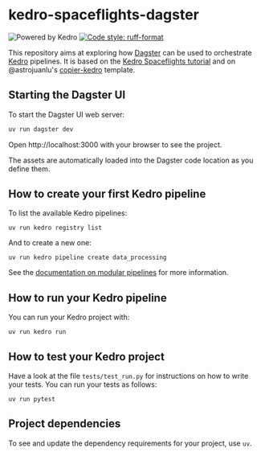 # kedro-spaceflights-dagster

![Powered by Kedro](https://img.shields.io/badge/powered_by-kedro-ffc900?logo=kedro)
[![Code style: ruff-format](https://img.shields.io/badge/code%20style-ruff_format-6340ac.svg)](https://github.com/astral-sh/ruff)

This repository aims at exploring how [Dagster](https://dagster.io/) can be used to orchestrate [Kedro](https://kedro.org/) pipelines. It is based on the [Kedro Spaceflights tutorial](https://kedro.readthedocs.io/en/stable/04_user_guide/01_kedro_project_setup/spaceflights_tutorial.html) and on @astrojuanlu's [copier-kedro](https://github.com/astrojuanlu/copier-kedro) template.

## Starting the Dagster UI
To start the Dagster UI web server:

```bash
uv run dagster dev
```

Open http://localhost:3000 with your browser to see the project.

The assets are automatically loaded into the Dagster code location as you define them.

## How to create your first Kedro pipeline

To list the available Kedro pipelines:

```
uv run kedro registry list
```

And to create a new one:

```
uv run kedro pipeline create data_processing
```

See the [documentation on modular pipelines](https://docs.kedro.org/en/stable/nodes_and_pipelines/modular_pipelines.html)
for more information.

## How to run your Kedro pipeline

You can run your Kedro project with:

```
uv run kedro run
```

## How to test your Kedro project

Have a look at the file `tests/test_run.py` for instructions on how to write your tests. You can run your tests as follows:

```
uv run pytest
```

## Project dependencies

To see and update the dependency requirements for your project, use `uv`.